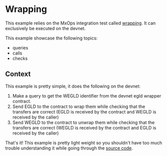 # Wrapping

This example relies on the MxOps integration test called [wrapping](https://github.com/Catenscia/MxOps/tree/main/integration_tests/wrapping). It can exclusively be executed on the devnet.

This example showcase the following topics:

- queries
- calls
- checks

## Context

This example is pretty simple, it does the following on the devnet:

1. Make a query to get the WEGLD identifier from the devnet egld wrapper contract.
2. Send EGLD to the contract to wrap them while checking that the transfers are correct (EGLD is received by the contract and WEGLD is received by the caller)
3. Send WEGLD to the contract to unwrap them while checking that the transfers are correct (WEGLD is received by the contract and EGLD is received by the caller)

That's it! This example is pretty light weight so you shouldn't have too much trouble understanding it while going through the [source code](https://github.com/Catenscia/MxOps/tree/main/integration_tests/wrapping).
